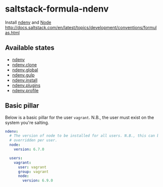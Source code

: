 # saltstack-formula-ndenv
Install [ndenv](https://github.com/riywo/ndenv) and [Node](https://nodejs.org/en/)
http://docs.saltstack.com/en/latest/topics/development/conventions/formulas.html

## Available states

  - [ndenv](#ndenv)
  - [ndenv.clone](#ndenv.clone)
  - [ndenv.global](#ndenv.global)
  - [ndenv.gulp](#ndenv.gulp)
  - [ndenv.install](#ndenv.install)
  - [ndenv.plugins](#ndenv.plugins)
  - [ndenv.profile](#ndenv.profile)

## Basic pillar
Below is a basic pillar for the user `vagrant`. N.B., the user must exist on the
system you're salting.

```yaml
ndenv:
  # The version of node to be installed for all users. N.B., this can be
  # overridden per user.
  node:
    version: 6.7.0

  users:
    vagrant:
      user: vagrant
      group: vagrant
      node:
        version: 6.9.0

```
